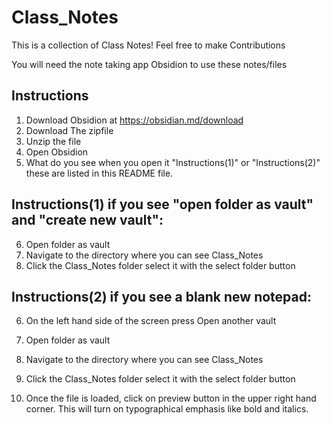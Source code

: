# Class_Notes
This is a collection of Class Notes! Feel free to make Contributions

You will need the note taking app Obsidion to use these notes/files

Instructions
----------------
1. Download Obsidion at https://obsidian.md/download
2. Download The zipfile
3. Unzip the file
4. Open Obsidion
5. What do you see when you open it "Instructions(1)" or "Instructions(2)" these are listed in this README file.


Instructions(1) if you see "open folder as vault" and "create new vault":
-------------------------------
6. Open folder as vault
7. Navigate to the directory where you can see Class_Notes
8. Click the Class_Notes folder select it with the select folder button

Instructions(2) if you see a blank new notepad:
-------------------------------
6. On the left hand side of the screen press Open another vault
7. Open folder as vault
8. Navigate to the directory where you can see Class_Notes
9. Click the Class_Notes folder select it with the select folder button


10. Once the file is loaded, click on preview button in the upper right hand corner. This will turn on typographical emphasis like bold and italics.
